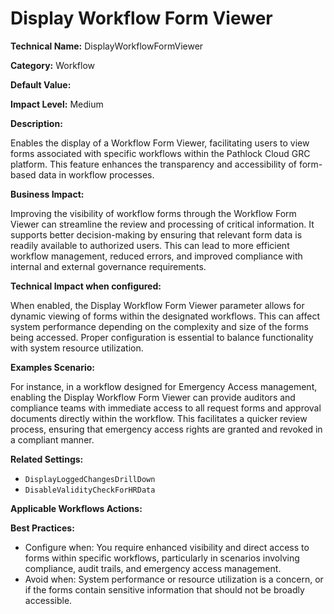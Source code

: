 # Display Workflow Form Viewer

**Technical Name:** DisplayWorkflowFormViewer

**Category:** Workflow

**Default Value:**

**Impact Level:** Medium

**Description:**

Enables the display of a Workflow Form Viewer, facilitating users to view forms associated with specific workflows within the Pathlock Cloud GRC platform. This feature enhances the transparency and accessibility of form-based data in workflow processes.

**Business Impact:**

Improving the visibility of workflow forms through the Workflow Form Viewer can streamline the review and processing of critical information. It supports better decision-making by ensuring that relevant form data is readily available to authorized users. This can lead to more efficient workflow management, reduced errors, and improved compliance with internal and external governance requirements.

**Technical Impact when configured:**

When enabled, the Display Workflow Form Viewer parameter allows for dynamic viewing of forms within the designated workflows. This can affect system performance depending on the complexity and size of the forms being accessed. Proper configuration is essential to balance functionality with system resource utilization.

**Examples Scenario:**

For instance, in a workflow designed for Emergency Access management, enabling the Display Workflow Form Viewer can provide auditors and compliance teams with immediate access to all request forms and approval documents directly within the workflow. This facilitates a quicker review process, ensuring that emergency access rights are granted and revoked in a compliant manner.

**Related Settings:**

- `DisplayLoggedChangesDrillDown`
- `DisableValidityCheckForHRData`

**Applicable Workflows Actions:** 

**Best Practices:** 

- Configure when: You require enhanced visibility and direct access to forms within specific workflows, particularly in scenarios involving compliance, audit trails, and emergency access management.
- Avoid when: System performance or resource utilization is a concern, or if the forms contain sensitive information that should not be broadly accessible.